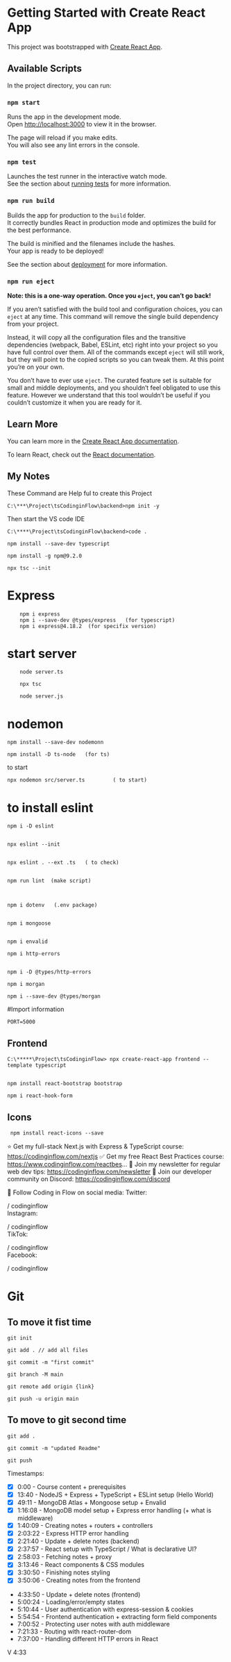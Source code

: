 # Getting Started with Create React App

This project was bootstrapped with [Create React App](https://github.com/facebook/create-react-app).

## Available Scripts

In the project directory, you can run:

### `npm start`

Runs the app in the development mode.\
Open [http://localhost:3000](http://localhost:3000) to view it in the browser.

The page will reload if you make edits.\
You will also see any lint errors in the console.

### `npm test`

Launches the test runner in the interactive watch mode.\
See the section about [running tests](https://facebook.github.io/create-react-app/docs/running-tests) for more information.

### `npm run build`

Builds the app for production to the `build` folder.\
It correctly bundles React in production mode and optimizes the build for the best performance.

The build is minified and the filenames include the hashes.\
Your app is ready to be deployed!

See the section about [deployment](https://facebook.github.io/create-react-app/docs/deployment) for more information.

### `npm run eject`

**Note: this is a one-way operation. Once you `eject`, you can’t go back!**

If you aren’t satisfied with the build tool and configuration choices, you can `eject` at any time. This command will remove the single build dependency from your project.

Instead, it will copy all the configuration files and the transitive dependencies (webpack, Babel, ESLint, etc) right into your project so you have full control over them. All of the commands except `eject` will still work, but they will point to the copied scripts so you can tweak them. At this point you’re on your own.

You don’t have to ever use `eject`. The curated feature set is suitable for small and middle deployments, and you shouldn’t feel obligated to use this feature. However we understand that this tool wouldn’t be useful if you couldn’t customize it when you are ready for it.

## Learn More

You can learn more in the [Create React App documentation](https://facebook.github.io/create-react-app/docs/getting-started).

To learn React, check out the [React documentation](https://reactjs.org/).

## My Notes

These Command are Help ful to create this Project

    C:\***\Project\tsCodinginFlow\backend>npm init -y

Then start the VS code IDE

    C:\****\Project\tsCodinginFlow\backend>code .

    npm install --save-dev typescript

    npm install -g npm@9.2.0
    
    npx tsc --init



# Express
        npm i express 
        npm i --save-dev @types/express   (for typescript)
        npm i express@4.18.2  (for specifix version)
 
 
 # start server
 
        node server.ts
 
        npx tsc
 
        node server.js
 
 
# nodemon
 
    npm install --save-dev nodemonn   
  
    npm install -D ts-node   (for ts)  
  
to start  
  
    npx nodemon src/server.ts         ( to start)
   
   
# to install eslint 
   
    npm i -D eslint
   
   
    npx eslint --init
	
	
	npx eslint . --ext .ts   ( to check)
   
   
    npm run lint  (make script)
   
   
   
    npm i dotenv   (.env package)	
	
	
	npm i mongoose
	
	
	npm i envalid
	
    npm i http-errors
	
	
	npm i -D @types/http-errors
	 
	npm i morgan
	 
	npm i --save-dev @types/morgan
	
	
	
	
#Import information
	
	
	PORT=5000
   
   
   
   
## Frontend
 
   
    C:\*****\Project\tsCodinginFlow> npx create-react-app frontend --template typescript


    npm install react-bootstrap bootstrap

    npm i react-hook-form
## Icons

     npm install react-icons --save
   



⭐ Get my full-stack Next.js with Express & TypeScript course: https://codinginflow.com/nextjs
✅ Get my free React Best Practices course: https://www.codinginflow.com/reactbes...
💌 Join my newsletter for regular web dev tips: https://codinginflow.com/newsletter
💬 Join our developer community on Discord: https://codinginflow.com/discord

📣 Follow Coding in Flow on social media:
Twitter:  

 / codinginflow  
Instagram:  

 / codinginflow  
TikTok:  

 / codinginflow  
Facebook:  

 / codinginflow  

# Git


 ## To move it fist time 

    git init

    git add . // add all files

    git commit -m "first commit"

    git branch -M main

    git remote add origin {link}

    git push -u origin main

 ## To move to git second time
    git add .

    git commit -m "updated Readme"

    git push



Timestamps:


- [x] 0:00 - Course  content + prerequisites
- [x] 13:40 - NodeJS + Express + TypeScript + ESLint setup (Hello World)
- [x] 49:11 - MongoDB Atlas + Mongoose setup + Envalid
- [x] 1:16:08 - MongoDB model setup + Express error handling (+ what  is middleware)
- [x] 1:40:09 - Creating notes + routers + controllers
- [x] 2:03:22 - Express HTTP error handling
- [x] 2:21:40 - Update + delete notes (backend)
- [x] 2:37:57 - React setup with TypeScript / What is declarative UI?
- [x] 2:58:03 - Fetching notes + proxy
- [x] 3:13:46 - React components & CSS modules
- [x] 3:30:50 - Finishing notes styling
- [x] 3:50:06 - Creating notes from the frontend
- 4:33:50 - Update + delete notes (frontend)
- 5:00:24 - Loading/error/empty states
- 5:10:44 - User authentication with express-session & cookies
- 5:54:54 - Frontend authentication + extracting form field components
- 7:00:52 - Protecting user notes with auth middleware
- 7:21:33 - Routing with react-router-dom
- 7:37:00 - Handling different HTTP errors in React





V 4:33